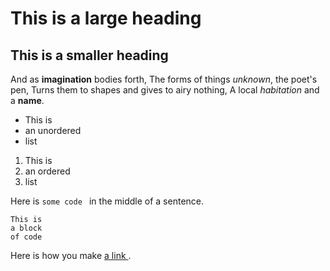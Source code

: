 # This is a large heading 

## This is a smaller heading 

And as **imagination** bodies forth,
The forms of things *unknown*, the poet's pen,
Turns them to shapes and gives to airy nothing,
A local *habitation* and a **name**.

- This is
- an unordered
- list

1. This is
2. an ordered
3. list 

Here is `some code ` in the middle of a sentence.

```
This is 
a block
of code 
```

Here is how you make [a link ](https://www.wikipedia.org/).


